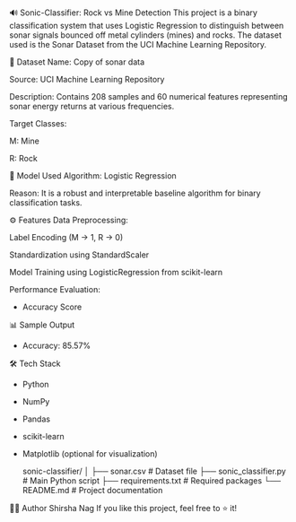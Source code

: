 🔊 Sonic-Classifier: Rock vs Mine Detection
This project is a binary classification system that uses Logistic Regression to distinguish between sonar signals bounced off metal cylinders (mines) and rocks. The dataset used is the Sonar Dataset from the UCI Machine Learning Repository.

📁 Dataset
Name: Copy of sonar data

Source: UCI Machine Learning Repository

Description: Contains 208 samples and 60 numerical features representing sonar energy returns at various frequencies.

Target Classes:

M: Mine

R: Rock

🧠 Model Used
Algorithm: Logistic Regression

Reason: It is a robust and interpretable baseline algorithm for binary classification tasks.

⚙️ Features
Data Preprocessing:

Label Encoding (M → 1, R → 0)

Standardization using StandardScaler

Model Training using LogisticRegression from scikit-learn

Performance Evaluation:

- Accuracy Score


📊 Sample Output

- Accuracy: 85.57%

  
🛠 Tech Stack
- Python

- NumPy

- Pandas

- scikit-learn

- Matplotlib (optional for visualization)

  
  sonic-classifier/
│
├── sonar.csv                  # Dataset file
├── sonic_classifier.py        # Main Python script
├── requirements.txt           # Required packages
└── README.md                  # Project documentation

👨‍💻 Author
Shirsha Nag
If you like this project, feel free to ⭐ it!
